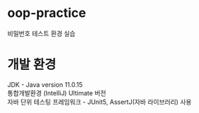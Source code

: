 # oop-practice
비밀번호 테스트 환경 실습

# 개발 환경
JDK - Java version 11.0.15
<br>
통합개발환경 (IntelliJ) Ultimate 버전
<br>
자바 단위 테스팅 프레임워크 - JUnit5, AssertJ(자바 라이브러리) 사용
<br>
